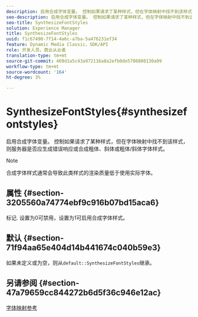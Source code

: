 ```yaml
---
description: 启用合成字体变量。 控制如果请求了某种样式，但在字体映射中找不到该样式，则服务器是否应生成错误响应或合成粗体、斜体或粗体/斜体字体样式。
seo-description: 启用合成字体变量。 控制如果请求了某种样式，但在字体映射中找不到该样式，则服务器是否应生成错误响应或合成粗体、斜体或粗体/斜体字体样式。
seo-title: SynthesizeFontStyles
solution: Experience Manager
title: SynthesizeFontStyles
uuid: f1c67490-7f14-4a6c-a7ba-5a476231ef34
feature: Dynamic Media Classic，SDK/API
role: 开发人员，商业从业者
translation-type: tm+mt
source-git-commit: 469d1a5c43a972116a8a2efb0de5708800130a99
workflow-type: tm+mt
source-wordcount: '164'
ht-degree: 3%

---
```



# SynthesizeFontStyles{#synthesizefontstyles}

启用合成字体变量。 控制如果请求了某种样式，但在字体映射中找不到该样式，则服务器是否应生成错误响应或合成粗体、斜体或粗体/斜体字体样式。

>[!NOTE]
>
>合成字体样式通常会导致此类样式的渲染质量低于使用实际字体。

## 属性 {#section-3205560a74774ebf9c916b07bd15aca6}

标记. 设置为0可禁用，设置为1可启用合成字体样式。

## 默认 {#section-71f94aa65e404d14b441674c040b59e3}

如果未定义或为空，则从`default::SynthesizeFontStyles`继承。

## 另请参阅 {#section-47a79659cc844272b6d5f36c946e12ac}

[字体映射参考](../../../../../is-api/image-catalog/image-serving-api-ref/c-image-catalog-reference/c-font-map-reference/c-font-map-reference.md#concept-f81f319d03c646c5a8ef87b3277dd37d)
